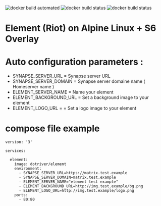 ![docker build automated](https://img.shields.io/docker/cloud/automated/dotriver/element)
![docker build status](https://img.shields.io/docker/cloud/build/dotriver/element)
![docker build status](https://img.shields.io/docker/pulls/dotriver/element)

# Element (Riot) on Alpine Linux + S6 Overlay

# Auto configuration parameters :

- SYNAPSE_SERVER_URL = Synapse server URL 
- SYNAPSE_SERVER_DOMAIN = Synapse server domaine name ( Homeserver name )
- ELEMENT_SERVER_NAME = Name your element
- ELEMENT_BACKGROUND_URL = Set a background image to your element
- ELEMENT_LOGO_URL = = Set a logo image to your element

# compose file example

```
version: '3'

services:

  element:
    image: dotriver/element
    environment:
      - SYNAPSE_SERVER_URL=https://matrix.test.example
      - SYNAPSE_SERVER_DOMAIN=matrix.test.example
      - ELEMENT_SERVER_NAME="element test example"
      - ELEMENT_BACKGROUND_URL=http://img.test.example/bg.png
      - ELEMENT_LOGO_URL=http://img.test.example/logo.png
    ports:
      - 80:80
```
